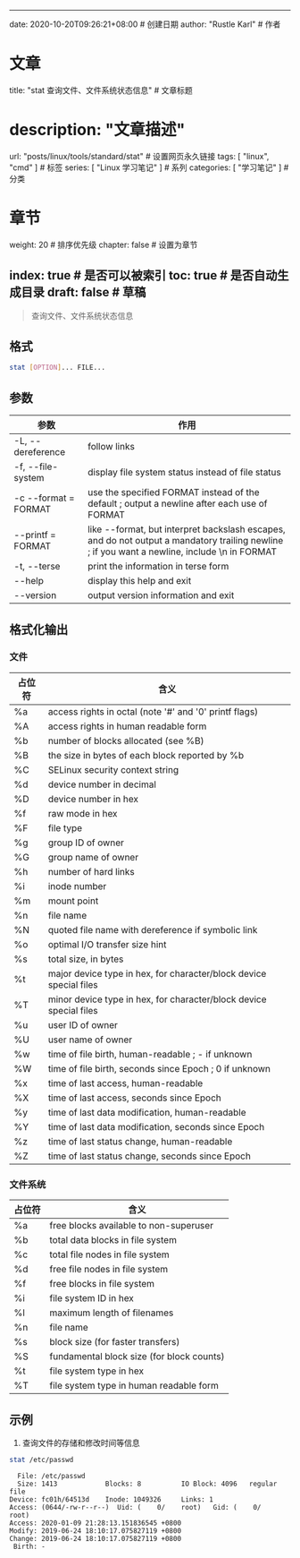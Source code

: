 ---
date: 2020-10-20T09:26:21+08:00  # 创建日期
author: "Rustle Karl"  # 作者

# 文章
title: "stat 查询文件、文件系统状态信息"  # 文章标题
# description: "文章描述"
url:  "posts/linux/tools/standard/stat"  # 设置网页永久链接
tags: [ "linux", "cmd" ]  # 标签
series: [ "Linux 学习笔记" ]  # 系列
categories: [ "学习笔记" ]  # 分类

# 章节
weight: 20 # 排序优先级
chapter: false  # 设置为章节

index: true  # 是否可以被索引
toc: true  # 是否自动生成目录
draft: false  # 草稿
----

> 查询文件、文件系统状态信息

## 格式

```bash
stat [OPTION]... FILE...
```

## 参数

| 参数 | 作用 |
| -------- | -------- |
| -L, --dereference | follow links |
| -f, --file-system | display file system status instead of file status |
| -c --format = FORMAT | use the specified FORMAT instead of the default ; output a newline after each use of FORMAT |
| --printf = FORMAT | like --format, but interpret backslash escapes, and do not output a mandatory trailing newline ; if you want a newline, include \n in FORMAT |
| -t, --terse | print the information in terse form |
| --help | display this help and exit |
| --version | output version information and exit |

## 格式化输出

### 文件

| 占位符 | 含义 |
| ------ | -------- |
| %a | access rights in octal (note '#' and '0' printf flags) |
| %A | access rights in human readable form |
| %b | number of blocks allocated (see %B) |
| %B | the size in bytes of each block reported by %b |
| %C | SELinux security context string |
| %d | device number in decimal |
| %D | device number in hex |
| %f | raw mode in hex |
| %F | file type |
| %g | group ID of owner |
| %G | group name of owner |
| %h | number of hard links |
| %i | inode number |
| %m | mount point |
| %n | file name |
| %N | quoted file name with dereference if symbolic link |
| %o | optimal I/O transfer size hint |
| %s | total size, in bytes |
| %t | major device type in hex, for character/block device special files |
| %T | minor device type in hex, for character/block device special files |
| %u | user ID of owner |
| %U | user name of owner |
| %w | time of file birth, human-readable ; - if unknown |
| %W | time of file birth, seconds since Epoch ; 0 if unknown |
| %x | time of last access, human-readable |
| %X | time of last access, seconds since Epoch |
| %y | time of last data modification, human-readable |
| %Y | time of last data modification, seconds since Epoch |
| %z | time of last status change, human-readable |
| %Z | time of last status change, seconds since Epoch |

### 文件系统

| 占位符 | 含义 |
| ------ | -------- |
| %a | free blocks available to non-superuser |
| %b | total data blocks in file system |
| %c | total file nodes in file system |
| %d | free file nodes in file system |
| %f | free blocks in file system |
| %i | file system ID in hex |
| %l | maximum length of filenames |
| %n | file name |
| %s | block size (for faster transfers) |
| %S | fundamental block size (for block counts) |
| %t | file system type in hex |
| %T | file system type in human readable form |


## 示例

1. 查询文件的存储和修改时间等信息

```bash
stat /etc/passwd
```

```
  File: /etc/passwd
  Size: 1413            Blocks: 8          IO Block: 4096   regular file
Device: fc01h/64513d    Inode: 1049326     Links: 1
Access: (0644/-rw-r--r--)  Uid: (    0/    root)   Gid: (    0/    root)
Access: 2020-01-09 21:28:13.151836545 +0800
Modify: 2019-06-24 18:10:17.075827119 +0800
Change: 2019-06-24 18:10:17.075827119 +0800
 Birth: -
```
